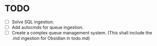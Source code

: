 # TODO
- [ ] Solve SQL ingestion.
- [ ] Add autocmds for queue ingestion.
- [ ] Create a complex queue management system. (This shall include the .md ingestion for Obsidian in todo.md)
